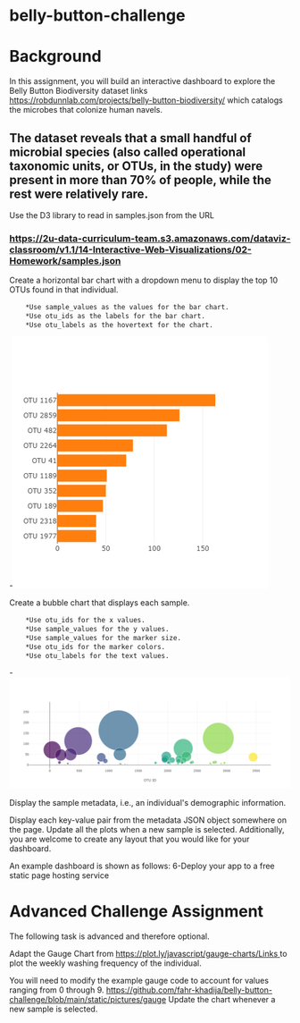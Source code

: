 # belly-button-challenge
# Background
In this assignment, you will build an interactive dashboard to explore the Belly Button Biodiversity dataset links https://robdunnlab.com/projects/belly-button-biodiversity/
which catalogs the microbes that colonize human navels.

The dataset reveals that a small handful of microbial species (also called operational taxonomic units, or OTUs, in the study) were present in more than 70% of people, while the rest were relatively rare.
----------------------------------------------------------------------------------------
Use the D3 library to read in samples.json from the URL 
### https://2u-data-curriculum-team.s3.amazonaws.com/dataviz-classroom/v1.1/14-Interactive-Web-Visualizations/02-Homework/samples.json
Create a horizontal bar chart with a dropdown menu to display the top 10 OTUs found in that individual.

        *Use sample_values as the values for the bar chart.
	    *Use otu_ids as the labels for the bar chart.
	    *Use otu_labels as the hovertext for the chart.

-![image](https://github.com/fahr-khadija/belly-button-challenge/blob/main/static/pictures/chart.png )	          

Create a bubble chart that displays each sample.

        *Use otu_ids for the x values.
        *Use sample_values for the y values.
        *Use sample_values for the marker size.
        *Use otu_ids for the marker colors.
        *Use otu_labels for the text values.
	
-![image](https://github.com/fahr-khadija/belly-button-challenge/blob/main/static/pictures/bubble.png )	

 Display the sample metadata, i.e., an individual's demographic information.

 Display each key-value pair from the metadata JSON object somewhere on the page.
 Update all the plots when a new sample is selected. 
 Additionally, you are welcome to create any layout that you would like for your dashboard. 
 
 An example dashboard is shown as follows:
 6-Deploy your app to a free static page hosting service


# Advanced Challenge Assignment 
The following task is advanced and therefore optional.

Adapt the Gauge Chart from 
[https://plot.ly/javascript/gauge-charts/Links ](https://plotly.com/javascript/gauge-charts/) 
to plot the weekly washing frequency of the individual.

You will need to modify the example gauge code to account for values ranging from 0 through 9.
https://github.com/fahr-khadija/belly-button-challenge/blob/main/static/pictures/gauge
Update the chart whenever a new sample is selected.



